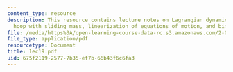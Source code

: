 ```yaml
---
content_type: resource
description: This resource contains lecture notes on Lagrangian dynamics, a spinning
  hoop with sliding mass, linearization of equations of motion, and bifurcations.
file: /media/https%3A/open-learning-course-data-rc.s3.amazonaws.com/2-003j-dynamics-and-control-i-spring-2007/675f211925777b35ef7b66b43f6c6fa3_lec19.pdf
file_type: application/pdf
resourcetype: Document
title: lec19.pdf
uid: 675f2119-2577-7b35-ef7b-66b43f6c6fa3
---
```

